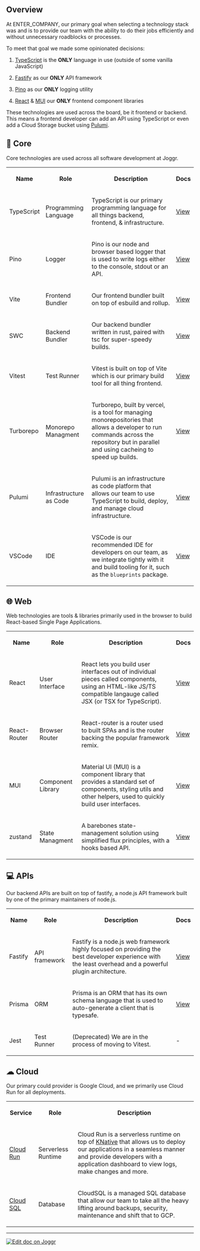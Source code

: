 <!--@@joggrdoc@@-->
<!-- @joggr:version(v2):end -->
<!-- @joggr:warning:start -->
<!-- 
  _   _   _    __        __     _      ____    _   _   ___   _   _    ____     _   _   _ 
 | | | | | |   \ \      / /    / \    |  _ \  | \ | | |_ _| | \ | |  / ___|   | | | | | |
 | | | | | |    \ \ /\ / /    / _ \   | |_) | |  \| |  | |  |  \| | | |  _    | | | | | |
 |_| |_| |_|     \ V  V /    / ___ \  |  _ <  | |\  |  | |  | |\  | | |_| |   |_| |_| |_|
 (_) (_) (_)      \_/\_/    /_/   \_\ |_| \_\ |_| \_| |___| |_| \_|  \____|   (_) (_) (_)
                                                              
This document is managed by Joggr. Editing this document could break Joggr's core features, i.e. our 
ability to auto-maintain this document. Please use the Joggr editor to edit this document 
(link at bottom of the page).
-->
<!-- @joggr:warning:end -->
## Overview

At ENTER\_COMPANY, our primary goal when selecting a technology stack was and is to provide our team with the ability to do their jobs efficiently and without unnecessary roadblocks or processes.

To meet that goal we made some opinionated decisions:

1. [TypeScript](https://www.typescriptlang.org/) is the **ONLY** language in use (outside of some vanilla JavaScript)

2. [Fastify](https://fastify.dev/) as our **ONLY** API framework

3. [Pino](https://github.com/pinojs/pino) as our **ONLY** logging utility

4. [React](https://react.dev/) & [MUI](https://mui.com/material-ui/getting-started/) our **ONLY** frontend component libraries

These technologies are used across the board, be it frontend or backend. This means a frontend developer can add an API using TypeScript or even add a Cloud Storage bucket using [Pulumi](https://www.pulumi.com/docs/languages-sdks/javascript/).

## 🎯 Core

Core technologies are used across all software development at Joggr.

<table class="dashdraft-table"><tbody><tr class="dashdraft-table-row"><th class="dashdraft-table-header" colspan="1" rowspan="1"><p class="dashdraft-paragraph">Name</p></th><th class="dashdraft-table-header" colspan="1" rowspan="1"><p class="dashdraft-paragraph">Role</p></th><th class="dashdraft-table-header" colspan="1" rowspan="1"><p class="dashdraft-paragraph">Description</p></th><th class="dashdraft-table-header" colspan="1" rowspan="1"><p class="dashdraft-paragraph">Docs</p></th></tr><tr class="dashdraft-table-row"><td class="dashdraft-table-cell" colspan="1" rowspan="1"><p class="dashdraft-paragraph">TypeScript</p></td><td class="dashdraft-table-cell" colspan="1" rowspan="1"><p class="dashdraft-paragraph">Programming Language</p></td><td class="dashdraft-table-cell" colspan="1" rowspan="1"><p class="dashdraft-paragraph">TypeScript is our primary programming language for all things backend, frontend, &#x26; infrastructure.</p></td><td class="dashdraft-table-cell" colspan="1" rowspan="1"><p class="dashdraft-paragraph"><a target="_blank" rel="noopener noreferrer" class="dashdraft-link" href="https://www.typescriptlang.org/docs/">View</a></p></td></tr><tr class="dashdraft-table-row"><td class="dashdraft-table-cell" colspan="1" rowspan="1"><p class="dashdraft-paragraph">Pino</p></td><td class="dashdraft-table-cell" colspan="1" rowspan="1"><p class="dashdraft-paragraph">Logger</p></td><td class="dashdraft-table-cell" colspan="1" rowspan="1"><p class="dashdraft-paragraph">Pino is our node and browser based logger that is used to write logs either to the console, stdout or an API.</p></td><td class="dashdraft-table-cell" colspan="1" rowspan="1"><p class="dashdraft-paragraph"><a target="_blank" rel="noopener noreferrer" class="dashdraft-link" href="https://getpino.io/#/">View</a></p></td></tr><tr class="dashdraft-table-row"><td class="dashdraft-table-cell" colspan="1" rowspan="1"><p class="dashdraft-paragraph">Vite</p></td><td class="dashdraft-table-cell" colspan="1" rowspan="1"><p class="dashdraft-paragraph">Frontend Bundler</p></td><td class="dashdraft-table-cell" colspan="1" rowspan="1"><p class="dashdraft-paragraph">Our frontend bundler built on top of esbuild and rollup.</p></td><td class="dashdraft-table-cell" colspan="1" rowspan="1"><p class="dashdraft-paragraph"><a target="_blank" rel="noopener noreferrer" class="dashdraft-link" href="https://vite.dev/">View</a></p></td></tr><tr class="dashdraft-table-row"><td class="dashdraft-table-cell" colspan="1" rowspan="1"><p class="dashdraft-paragraph">SWC</p></td><td class="dashdraft-table-cell" colspan="1" rowspan="1"><p class="dashdraft-paragraph">Backend Bundler</p></td><td class="dashdraft-table-cell" colspan="1" rowspan="1"><p class="dashdraft-paragraph">Our backend bundler written in rust, paired with tsc for super-speedy builds.</p></td><td class="dashdraft-table-cell" colspan="1" rowspan="1"><p class="dashdraft-paragraph"><a target="_blank" rel="noopener noreferrer" class="dashdraft-link" href="https://swc.rs/">View</a></p></td></tr><tr class="dashdraft-table-row"><td class="dashdraft-table-cell" colspan="1" rowspan="1"><p class="dashdraft-paragraph">Vitest</p></td><td class="dashdraft-table-cell" colspan="1" rowspan="1"><p class="dashdraft-paragraph">Test Runner</p></td><td class="dashdraft-table-cell" colspan="1" rowspan="1"><p class="dashdraft-paragraph">Vitest is built on top of Vite which is our primary build tool for all thing frontend.</p></td><td class="dashdraft-table-cell" colspan="1" rowspan="1"><p class="dashdraft-paragraph"><a target="_blank" rel="noopener noreferrer" class="dashdraft-link" href="https://vitest.dev/">View</a></p></td></tr><tr class="dashdraft-table-row"><td class="dashdraft-table-cell" colspan="1" rowspan="1"><p class="dashdraft-paragraph">Turborepo</p></td><td class="dashdraft-table-cell" colspan="1" rowspan="1"><p class="dashdraft-paragraph">Monorepo Managment</p></td><td class="dashdraft-table-cell" colspan="1" rowspan="1"><p class="dashdraft-paragraph">Turborepo, built by vercel, is a tool for managing monorepositories that allows a developer to run commands across the repository but in parallel and using cacheing to speed up builds.</p></td><td class="dashdraft-table-cell" colspan="1" rowspan="1"><p class="dashdraft-paragraph"><a target="_blank" rel="noopener noreferrer" class="dashdraft-link" href="https://turbo.build/repo">View</a></p></td></tr><tr class="dashdraft-table-row"><td class="dashdraft-table-cell" colspan="1" rowspan="1"><p class="dashdraft-paragraph">Pulumi</p></td><td class="dashdraft-table-cell" colspan="1" rowspan="1"><p class="dashdraft-paragraph">Infrastructure as Code</p></td><td class="dashdraft-table-cell" colspan="1" rowspan="1"><p class="dashdraft-paragraph">Pulumi is an infrastructure as code platform that allows our team to use TypeScript to build, deploy, and manage cloud infrastructure.</p></td><td class="dashdraft-table-cell" colspan="1" rowspan="1"><p class="dashdraft-paragraph"><a target="_blank" rel="noopener noreferrer" class="dashdraft-link" href="https://www.pulumi.com/docs/">View</a></p></td></tr><tr class="dashdraft-table-row"><td class="dashdraft-table-cell" colspan="1" rowspan="1"><p class="dashdraft-paragraph">VSCode</p></td><td class="dashdraft-table-cell" colspan="1" rowspan="1"><p class="dashdraft-paragraph">IDE</p></td><td class="dashdraft-table-cell" colspan="1" rowspan="1"><p class="dashdraft-paragraph">VSCode is our recommended IDE for developers on our team, as we integrate tightly with it and build tooling for it, such as the <code class="dashdraft-code-inline">blueprints</code> package.</p></td><td class="dashdraft-table-cell" colspan="1" rowspan="1"><p class="dashdraft-paragraph"><a target="_blank" rel="noopener noreferrer" class="dashdraft-link" href="https://code.visualstudio.com/">View</a></p></td></tr></tbody></table>

## 🌐 Web

Web technologies are tools & libraries primarily used in the browser to build React-based Single Page Applications.

<table class="dashdraft-table"><tbody><tr class="dashdraft-table-row"><th class="dashdraft-table-header" colspan="1" rowspan="1"><p class="dashdraft-paragraph">Name</p></th><th class="dashdraft-table-header" colspan="1" rowspan="1"><p class="dashdraft-paragraph">Role</p></th><th class="dashdraft-table-header" colspan="1" rowspan="1"><p class="dashdraft-paragraph">Description</p></th><th class="dashdraft-table-header" colspan="1" rowspan="1"><p class="dashdraft-paragraph">Docs</p></th></tr><tr class="dashdraft-table-row"><td class="dashdraft-table-cell" colspan="1" rowspan="1"><p class="dashdraft-paragraph">React</p></td><td class="dashdraft-table-cell" colspan="1" rowspan="1"><p class="dashdraft-paragraph">User Interface</p></td><td class="dashdraft-table-cell" colspan="1" rowspan="1"><p class="dashdraft-paragraph">React lets you build user interfaces out of individual pieces called components, using an HTML-like JS/TS compatible langauge called JSX (or TSX for TypeScript).</p></td><td class="dashdraft-table-cell" colspan="1" rowspan="1"><p class="dashdraft-paragraph"><a target="_blank" rel="noopener noreferrer" class="dashdraft-link" href="https://react.dev">View</a></p></td></tr><tr class="dashdraft-table-row"><td class="dashdraft-table-cell" colspan="1" rowspan="1"><p class="dashdraft-paragraph">React-Router</p></td><td class="dashdraft-table-cell" colspan="1" rowspan="1"><p class="dashdraft-paragraph">Browser Router</p></td><td class="dashdraft-table-cell" colspan="1" rowspan="1"><p class="dashdraft-paragraph">React-router is a router used to built SPAs and is the router backing the popular framework remix.</p></td><td class="dashdraft-table-cell" colspan="1" rowspan="1"><p class="dashdraft-paragraph"><a target="_blank" rel="noopener noreferrer" class="dashdraft-link" href="https://reactrouter.com/en/main">View</a></p></td></tr><tr class="dashdraft-table-row"><td class="dashdraft-table-cell" colspan="1" rowspan="1"><p class="dashdraft-paragraph">MUI</p></td><td class="dashdraft-table-cell" colspan="1" rowspan="1"><p class="dashdraft-paragraph">Component Library</p></td><td class="dashdraft-table-cell" colspan="1" rowspan="1"><p class="dashdraft-paragraph">Material UI (MUI) is a component library that provides a standard set of components, styling utils and other helpers, used to quickly build user interfaces.</p></td><td class="dashdraft-table-cell" colspan="1" rowspan="1"><p class="dashdraft-paragraph"><a target="_blank" rel="noopener noreferrer" class="dashdraft-link" href="https://mui.com/material-ui/getting-started/">View</a></p></td></tr><tr class="dashdraft-table-row"><td class="dashdraft-table-cell" colspan="1" rowspan="1"><p class="dashdraft-paragraph">zustand</p></td><td class="dashdraft-table-cell" colspan="1" rowspan="1"><p class="dashdraft-paragraph">State Managment</p></td><td class="dashdraft-table-cell" colspan="1" rowspan="1"><p class="dashdraft-paragraph">A barebones state-management solution using simplified flux principles, with a hooks based API.</p></td><td class="dashdraft-table-cell" colspan="1" rowspan="1"><p class="dashdraft-paragraph"><a target="_blank" rel="noopener noreferrer" class="dashdraft-link" href="https://github.com/pmndrs/zustand">View</a></p></td></tr></tbody></table>

## 💻 APIs

Our backend APIs are built on top of fastify, a node.js API framework built by one of the primary maintainers of node.js.

<table class="dashdraft-table"><tbody><tr class="dashdraft-table-row"><th class="dashdraft-table-header" colspan="1" rowspan="1"><p class="dashdraft-paragraph">Name</p></th><th class="dashdraft-table-header" colspan="1" rowspan="1"><p class="dashdraft-paragraph">Role</p></th><th class="dashdraft-table-header" colspan="1" rowspan="1"><p class="dashdraft-paragraph">Description</p></th><th class="dashdraft-table-header" colspan="1" rowspan="1"><p class="dashdraft-paragraph">Docs</p></th></tr><tr class="dashdraft-table-row"><td class="dashdraft-table-cell" colspan="1" rowspan="1"><p class="dashdraft-paragraph">Fastify</p></td><td class="dashdraft-table-cell" colspan="1" rowspan="1"><p class="dashdraft-paragraph">API framework</p></td><td class="dashdraft-table-cell" colspan="1" rowspan="1"><p class="dashdraft-paragraph">Fastify is a node.js web framework highly focused on providing the best developer experience with the least overhead and a powerful plugin architecture.</p></td><td class="dashdraft-table-cell" colspan="1" rowspan="1"><p class="dashdraft-paragraph"><a target="_blank" rel="noopener noreferrer" class="dashdraft-link" href="https://fastify.dev/docs/latest/">View</a></p></td></tr><tr class="dashdraft-table-row"><td class="dashdraft-table-cell" colspan="1" rowspan="1"><p class="dashdraft-paragraph">Prisma</p></td><td class="dashdraft-table-cell" colspan="1" rowspan="1"><p class="dashdraft-paragraph">ORM</p></td><td class="dashdraft-table-cell" colspan="1" rowspan="1"><p class="dashdraft-paragraph">Prisma is an ORM that has its own schema language that is used to auto-generate a client that is typesafe.</p></td><td class="dashdraft-table-cell" colspan="1" rowspan="1"><p class="dashdraft-paragraph"><a target="_blank" rel="noopener noreferrer" class="dashdraft-link" href="https://www.prisma.io/docs/getting-started">View</a></p></td></tr><tr class="dashdraft-table-row"><td class="dashdraft-table-cell" colspan="1" rowspan="1"><p class="dashdraft-paragraph">Jest</p></td><td class="dashdraft-table-cell" colspan="1" rowspan="1"><p class="dashdraft-paragraph">Test Runner</p></td><td class="dashdraft-table-cell" colspan="1" rowspan="1"><p class="dashdraft-paragraph">(Deprecated) We are in the process of moving to Vitest.</p></td><td class="dashdraft-table-cell" colspan="1" rowspan="1"><p class="dashdraft-paragraph">-</p></td></tr></tbody></table>

## ☁ Cloud

Our primary could provider is Google Cloud, and we primarily use Cloud Run for all deployments.

<table class="dashdraft-table"><tbody><tr class="dashdraft-table-row"><th class="dashdraft-table-header" colspan="1" rowspan="1"><p class="dashdraft-paragraph">Service</p></th><th class="dashdraft-table-header" colspan="1" rowspan="1"><p class="dashdraft-paragraph">Role</p></th><th class="dashdraft-table-header" colspan="1" rowspan="1"><p class="dashdraft-paragraph">Description</p></th></tr><tr class="dashdraft-table-row"><td class="dashdraft-table-cell" colspan="1" rowspan="1"><p class="dashdraft-paragraph"><a target="_blank" rel="noopener noreferrer" class="dashdraft-link" href="https://cloud.google.com/run?hl=en">Cloud Run</a></p></td><td class="dashdraft-table-cell" colspan="1" rowspan="1"><p class="dashdraft-paragraph">Serverless Runtime</p></td><td class="dashdraft-table-cell" colspan="1" rowspan="1"><p class="dashdraft-paragraph">Cloud Run is a serverless runtime on top of <a target="_blank" rel="noopener noreferrer" class="dashdraft-link" href="https://knative.dev/docs/">KNative</a> that allows us to deploy our applications in a seamless manner and provide developers with a application dashboard to view logs, make changes and more.</p></td></tr><tr class="dashdraft-table-row"><td class="dashdraft-table-cell" colspan="1" rowspan="1"><p class="dashdraft-paragraph"><a target="_blank" rel="noopener noreferrer" class="dashdraft-link" href="https://cloud.google.com/sql?hl=en">Cloud SQL</a></p></td><td class="dashdraft-table-cell" colspan="1" rowspan="1"><p class="dashdraft-paragraph">Database</p></td><td class="dashdraft-table-cell" colspan="1" rowspan="1"><p class="dashdraft-paragraph">CloudSQL is a managed SQL database that allow our team to take all the heavy lifting around backups, security, maintenance and shift that to GCP.</p></td></tr></tbody></table>

<!-- @joggr:editLink(9dbf659c-aca6-44f6-bd64-9a04c67fc08a):start -->
---
<a href="https://app.joggr.io/app/documents/9dbf659c-aca6-44f6-bd64-9a04c67fc08a/edit">
  <img src="https://cdn.joggr.io/assets/static/badges/joggr-document-edit.svg?did=9dbf659c-aca6-44f6-bd64-9a04c67fc08a" alt="Edit doc on Joggr" />
</a>
<!-- @joggr:editLink(9dbf659c-aca6-44f6-bd64-9a04c67fc08a):end -->
